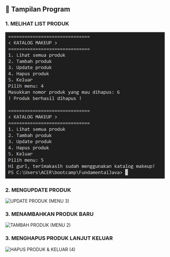 ## 📸 Tampilan Program

### 1. MELIHAT LIST PRODUK 
![LIHAT SEMUA PRODUK (MENU 1)](./assets/HAPUS_PRODUK_&_KELUAR_(4).jpg)

### 2. MENGUPDATE PRODUK
![UPDATE PRODUK (MENU 3)](./assets/UPDATE-PRODUK-(3).jpg)

### 3. MENAMBAHKAN PRODUK BARU
![TAMBAH PRODUK (MENU 2)](./assets/TAMBAH-PRODUK-(2).jpg)

### 3. MENGHAPUS PRODUK LANJUT KELUAR
![HAPUS PRODUK & KELUAR (4)](./assets/HAPUS-PRODUK-&-KELUAR-(4).jpg)
